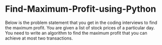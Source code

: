 # Find-Maximum-Profit-using-Python
Below is the problem statement that you get in the coding interviews to find the maximum profit.  You are given a list of stock prices of a particular day. You need to write an algorithm to find the maximum profit that you can achieve at most two transactions.
